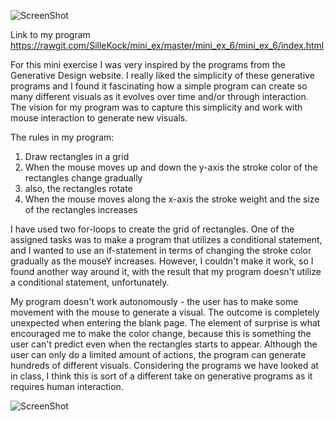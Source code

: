 ![ScreenShot](https://github.com/SilleKock/mini_ex/blob/master/mini_ex_6/Sk%C3%A6rmbillede%202018-03-19%20kl.%2022.09.25.png)

Link to my program https://rawgit.com/SilleKock/mini_ex/master/mini_ex_6/mini_ex_6/index.html

For this mini exercise I was very inspired by the programs from the Generative Design website. I really liked the simplicity of these generative programs and I found it fascinating how a simple program can create so many different visuals as it evolves over time and/or through interaction. The vision for my program was to capture this simplicity and work with mouse interaction to generate new visuals. 

The rules in my program:
1. Draw rectangles in a grid
2. When the mouse moves up and down the y-axis the stroke color of
the rectangles change gradually
3. also, the rectangles rotate
3. When the mouse moves along the x-axis the stroke weight and the
size of the rectangles increases

I have used two for-loops to create the grid of rectangles. One of the assigned tasks was to make a program that utilizes a conditional statement, and I wanted to use an if-statement in terms of changing the stroke color gradually as the mouseY increases. However, I couldn't make it work, so I found another way around it, with the result that my program doesn't utilize a conditional statement, unfortunately. 

My program doesn't work autonomously - the user has to make some movement with the mouse to generate a visual. The outcome is completely unexpected when entering the blank page. The element of surprise is what encouraged me to make the color change, because this is something the user can't predict even when the rectangles starts to appear. 
Although the user can only do a limited amount of actions, the program can generate hundreds of different visuals. Considering the programs we have looked at in class, I think this is sort of a different take on generative programs as it requires human interaction.


![ScreenShot](https://github.com/SilleKock/mini_ex/blob/master/mini_ex_6/Sk%C3%A6rmbillede%202018-03-19%20kl.%2020.57.57.png)
